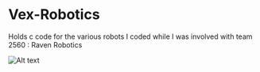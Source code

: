 # Vex-Robotics
Holds c code for the various robots I coded while I was involved with team 2560 : Raven Robotics

![Alt text](/robotics_back.png?raw=true "Optional Title")
